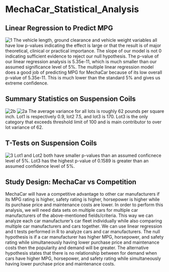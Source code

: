 # MechaCar_Statistical_Analysis

## Linear Regression to Predict MPG
![1](https://user-images.githubusercontent.com/103381098/180619206-4847a0f3-1a13-46f4-b0ba-5e24b40b296d.png)
The vehicle length, ground clearance and vehicle weight variables all have low p-values indicating the effect is large or that the result is of major theoretical, clinical or practical importance. The slope of our model is not 0 indicating sufficient evidence to reject our null hypothesis. The p-value of our linear regression analysis is 5.35e-11, which is much smaller than our assumed significance level of 5%. The multiple linear regression model does a good job of predicting MPG for MechaCar because of its low overall p-value of 5.35e-11. This is much lower than the standard 5% and gives us extreme confidence.

## Summary Statistics on Suspension Coils
![2b](https://user-images.githubusercontent.com/103381098/180620314-4a72971e-33ef-4589-9352-66387fbf8c72.png)
![2a](https://user-images.githubusercontent.com/103381098/180620317-09a10404-706b-4d55-8a9b-912a04778eba.png)
The average variance for all lots is roughly 62 pounds per square inch. Lot1 is respectively 0.9, lot2 7.5, and lot3 is 170. Lot3 is the only category that exceeds threshold limit of 100 and is main contributor to over lot variance of 62.

## T-Tests on Suspension Coils
![3](https://user-images.githubusercontent.com/103381098/180621015-3566ce87-4b65-4f3b-8419-53729b192038.png)
Lot1 and Lot2 both have smaller p-values than an assumed conficnece level of 5%. Lot3 has the highest p-value of 0.1589 is greater than an assumed confidence level of 5%. 

## Study Design: MechaCar vs Competition
MechaCar will have a competitive advantage to other car manufacturers if its MPG rating is higher, safety rating is higher, horsepower is higher while its purchase price and maintenance costs are lower. In order to perform this analysis, we will need data sets on multiple cars for multiple car manufacturers of the above-mentioned fields/criteria. This way we can analyze each car manufacturer’s car fleet individually while also comparing multiple car manufacturers and cars together. We can use linear regression and t tests performed in R to analyze cars and car manufacturers. The null hypothesis is if a car manufacturer has higher MPG, horsepower, and safety rating while simultaneously having lower purchase price and maintenance costs then the popularity and demand will be greater. The alternative hypothesis states that there is no relationship between for demand when cars have higher MPG, horsepower, and safety rating while simultaneously having lower purchase price and maintenance costs. 
